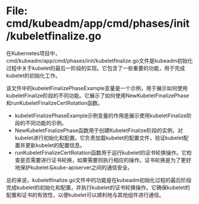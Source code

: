 # File: cmd/kubeadm/app/cmd/phases/init/kubeletfinalize.go

在Kubernetes项目中，cmd/kubeadm/app/cmd/phases/init/kubeletfinalize.go文件是kubeadm初始化过程中关于kubelet的最后一阶段的实现。它包含了一些重要的功能，用于完成kubelet的初始化工作。

该文件中的kubeletFinalizePhaseExample变量是一个示例，用于展示如何使用kubeletFinalize阶段的不同功能。它展示了如何使用NewKubeletFinalizePhase和runKubeletFinalizeCertRotation函数。

- kubeletFinalizePhaseExample示例变量的作用是展示使用kubeletFinalize阶段的不同功能的示例。
- NewKubeletFinalizePhase函数用于创建KubeletFinalize阶段的实例，对kubelet进行初始化和配置。它负责加载kubelet的配置文件，验证kubelet配置并更新kubelet的配置信息。
- runKubeletFinalizeCertRotation函数用于运行kubelet的证书轮换操作。它检查是否需要进行证书轮换，如果需要则执行相应的操作。证书轮换是为了更好地保护kubelet与kube-apiserver之间的通信安全。

总的来说，kubeletfinalize.go文件中的功能是在kubeadm初始化过程的最后阶段完成kubelet的初始化和配置，并执行kubelet的证书轮换操作。它确保kubelet的配置和证书的有效性，以便kubelet可以顺利地与其他组件进行通信。


